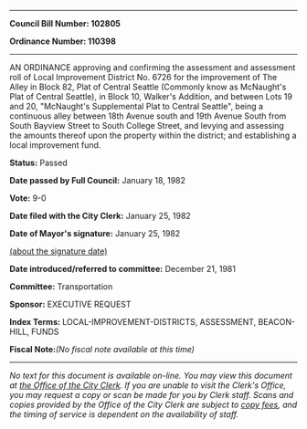 

********

**Council Bill Number: 102805**
   
**Ordinance Number: 110398**
********

 AN ORDINANCE approving and confirming the assessment and assessment roll of Local Improvement District No. 6726 for the improvement of The Alley in Block 82, Plat of Central Seattle (Commonly know as McNaught's Plat of Central Seattle), in Block 10, Walker's Addition, and between Lots 19 and 20, "McNaught's Supplemental Plat to Central Seattle", being a continuous alley between 18th Avenue south and 19th Avenue South from South Bayview Street to South College Street, and levying and assessing the amounts thereof upon the property within the district; and establishing a local improvement fund.

**Status:** Passed
   
**Date passed by Full Council:** January 18, 1982
   
**Vote:** 9-0
   
**Date filed with the City Clerk:** January 25, 1982
   
**Date of Mayor's signature:** January 25, 1982
   
[(about the signature date)](/~public/approvaldate.htm)
   
   
   
**Date introduced/referred to committee:** December 21, 1981
   
**Committee:** Transportation
   
**Sponsor:** EXECUTIVE REQUEST
   
   
**Index Terms:** LOCAL-IMPROVEMENT-DISTRICTS, ASSESSMENT, BEACON-HILL, FUNDS

**Fiscal Note:**_(No fiscal note available at this time)_
********

_No text for this document is available on-line. You may view this document at [the Office of the City Clerk](http://www.seattle.gov/leg/clerk/contactUs.htm). If you are unable to visit the Clerk's Office, you may request a copy or scan be made for you by Clerk staff. Scans and copies provided by the Office of the City Clerk are subject to [copy fees](http://clerk.seattle.gov/~public/clerkfees.htm), and the timing of service is dependent on the availability of staff._

